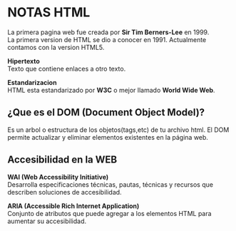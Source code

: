 # NOTAS HTML

La primera pagina web fue creada por **Sir Tim Berners-Lee** en 1999.  
La primera version de HTML se dio a conocer en 1991. Actualmente contamos con la version HTML5.

**Hipertexto**  
Texto que contiene enlaces a otro texto.

**Estandarizacion**  
HTML esta estandarizado por **W3C** o mejor llamado **World Wide Web**.

## ¿Que es el DOM (Document Object Model)?

Es un arbol o estructura de los objetos(tags,etc) de tu archivo html. El DOM permite actualizar y eliminar elementos existentes en la página web.

## Accesibilidad en la WEB

**WAI (Web Accessibility Initiative)**  
Desarrolla especificaciones técnicas, pautas, técnicas y recursos que describen soluciones de accesibilidad.

**ARIA (Accessible Rich Internet Application)**  
Conjunto de atributos que puede agregar a los elementos HTML para aumentar su accesibilidad.

